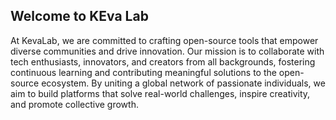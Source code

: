 ## Welcome to KEva Lab 

At KevaLab, we are committed to crafting open-source tools that empower diverse communities and drive innovation. 
Our mission is to collaborate with tech enthusiasts, innovators, and creators from all backgrounds, fostering continuous learning and contributing meaningful solutions to the open-source ecosystem. 
By uniting a global network of passionate individuals, we aim to build platforms that solve real-world challenges, inspire creativity, and promote collective growth. 
